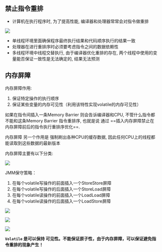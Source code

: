 ##  禁止指令重排

- 计算机在执行程序时, 为了提高性能, 编译器和处理器常常会对指令做重排

![](https://youpaiyun.zongqilive.cn/image/20200712150908.png)

- 单线程环境里面确保程序最终执行结果和代码顺序执行的结果一致
- 处理器在进行重排序时必须要考虑指令之间的数据依赖性
- 多线程环境中线程交替执行, 由于编译器优化重排的存在, 两个线程中使用的变量能否保证一致性是无法确定的, 结果无法预测



## 内存屏障

内存屏障作用:

1. 保证特定操作的执行顺序
2. 保证某些变量的内存可见性（利用该特性实现volatile的内存可见性）

如果在指令间插入一条Memory Barrier 则会告诉编译器和CPU, 不管什么指令都不能和这条Memory Barrier 指令重排序, 也就是说 通过 ==插入内存屏障禁止在内存屏障前后的指令执行重排序优化==. 

内存屏障 另一个作用是 强制刷出各种CPU的缓存数据, 因此任何CPU上的线程都能读取到这些数据的最新版本



内存屏障主要有以下分类:

![](https://youpaiyun.zongqilive.cn/image/20200712152137.png)

JMM保守策略：

1. 在每个volatile写操作的前面插入一个StoreStore屏障
2. 在每个volatile写操作的后面插入一个StoreLoad屏障
3. 在每个volatile读操作的前面插入一个LoadLoad屏障
4. 在每个volatile读操作的后面插入一个LoadStore屏障



![](https://youpaiyun.zongqilive.cn/image/20200712152344.png)

![](https://youpaiyun.zongqilive.cn/image/20200712152419.png)



![](https://youpaiyun.zongqilive.cn/image/20200421164507.png)



**`Volatile` 是可以保持 可见性。不能保证原子性，由于内存屏障，可以保证避免指令重排的现象产生！** 